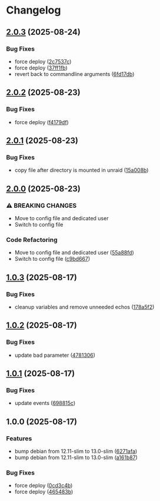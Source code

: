 # Changelog

## [2.0.3](https://github.com/tkhom3/docker-rtl/compare/v2.0.2...v2.0.3) (2025-08-24)


### Bug Fixes

* force deploy ([2c7537c](https://github.com/tkhom3/docker-rtl/commit/2c7537c9eb2ef6130acfe64d7d32d91674dc6be2))
* force deploy ([37ff1fb](https://github.com/tkhom3/docker-rtl/commit/37ff1fb98ef37c41072e83350cfd3f235f413543))
* revert back to commandline arguments ([6fd17db](https://github.com/tkhom3/docker-rtl/commit/6fd17db9c4d15728b84629e94c230f26edbc32ee))

## [2.0.2](https://github.com/tkhom3/docker-rtl/compare/v2.0.1...v2.0.2) (2025-08-23)


### Bug Fixes

* force deploy ([f4179df](https://github.com/tkhom3/docker-rtl/commit/f4179dfe1704811c37bce1733be4ca18215d1149))

## [2.0.1](https://github.com/tkhom3/docker-rtl/compare/v2.0.0...v2.0.1) (2025-08-23)


### Bug Fixes

* copy file after directory is mounted in unraid ([15a008b](https://github.com/tkhom3/docker-rtl/commit/15a008bb8010d434b984002010e45f91ebe3d768))

## [2.0.0](https://github.com/tkhom3/docker-rtl/compare/v1.0.3...v2.0.0) (2025-08-23)


### ⚠ BREAKING CHANGES

* Move to config file and dedicated user
* Switch to config file

### Code Refactoring

* Move to config file and dedicated user ([55a88fd](https://github.com/tkhom3/docker-rtl/commit/55a88fd6032f6c3a4d8b742100a1da6f7833fe9a))
* Switch to config file ([c9bd667](https://github.com/tkhom3/docker-rtl/commit/c9bd667b92a2f12a1322a8266c1eb36c2800d91e))

## [1.0.3](https://github.com/tkhom3/docker-rtl/compare/v1.0.2...v1.0.3) (2025-08-17)


### Bug Fixes

* cleanup variables and remove unneeded echos ([178a5f2](https://github.com/tkhom3/docker-rtl/commit/178a5f27b908ae3c7410b9bd9b4e2ae3e838dea2))

## [1.0.2](https://github.com/tkhom3/docker-rtl/compare/v1.0.1...v1.0.2) (2025-08-17)


### Bug Fixes

* update bad parameter ([4781306](https://github.com/tkhom3/docker-rtl/commit/4781306b7f4c39e44082f503fec6133d12f87958))

## [1.0.1](https://github.com/tkhom3/docker-rtl/compare/v1.0.0...v1.0.1) (2025-08-17)


### Bug Fixes

* update events ([698815c](https://github.com/tkhom3/docker-rtl/commit/698815c1e69e16a485c8f7d99bae839de331334e))

## 1.0.0 (2025-08-17)


### Features

* bump debian from 12.11-slim to 13.0-slim ([6271afa](https://github.com/tkhom3/docker-rtl/commit/6271afa3bc82528aed3b72c49a400205d3bacc96))
* bump debian from 12.11-slim to 13.0-slim ([a161b87](https://github.com/tkhom3/docker-rtl/commit/a161b87d3a379c4946f88bea703b106cfd89f1d0))


### Bug Fixes

* force deploy ([0cd3c4b](https://github.com/tkhom3/docker-rtl/commit/0cd3c4b0d1f68b481bc21ff90b4dd2a82a7b3ea4))
* force deploy ([465483b](https://github.com/tkhom3/docker-rtl/commit/465483b0243bbbf887dd34b3ce5a387fcb5e0368))
